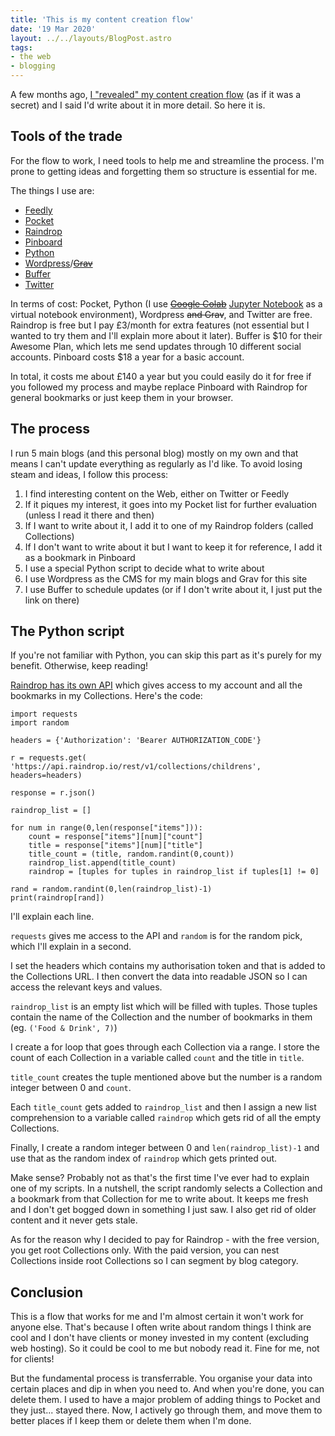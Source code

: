 ```yaml
---
title: 'This is my content creation flow'
date: '19 Mar 2020'
layout: ../../layouts/BlogPost.astro
tags:
- the web
- blogging
---
```


A few months ago, [I "revealed" my content creation flow](https://twitter.com/LukeDavisSEO/status/1233102657826566144?s=20) (as if it was a secret) and I said I'd write about it in more detail. So here it is.

## Tools of the trade
For the flow to work, I need tools to help me and streamline the process. I'm prone to getting ideas and forgetting them so structure is essential for me.

The things I use are:

* [Feedly](https://feedly.com/)
* [Pocket](https://getpocket.com/en/)
* [Raindrop](https://raindrop.io/)
* [Pinboard](https://pinboard.in/)
* [Python](https://www.python.org/)
* [Wordpress](https://wordpress.org/)/~~[Grav](https://getgrav.org/)~~
* [Buffer](https://buffer.com/)
* [Twitter](https://twitter.com/)

In terms of cost: Pocket, Python (I use ~~[Google Colab](https://colab.research.google.com/)~~ [Jupyter Notebook](https://jupyter.org/) as a virtual notebook environment), Wordpress ~~and Grav~~, and Twitter are free. Raindrop is free but I pay £3/month for extra features (not essential but I wanted to try them and I'll explain more about it later). Buffer is $10 for their Awesome Plan, which lets me send updates through 10 different social accounts. Pinboard costs $18 a year for a basic account.

In total, it costs me about £140 a year but you could easily do it for free if you followed my process and maybe replace Pinboard with Raindrop for general bookmarks or just keep them in your browser.

## The process
I run 5 main blogs (and this personal blog) mostly on my own and that means I can't update everything as regularly as I'd like. To avoid losing steam and ideas, I follow this process:

1. I find interesting content on the Web, either on Twitter or Feedly
2. If it piques my interest, it goes into my Pocket list for further evaluation (unless I read it there and then)
3. If I want to write about it, I add it to one of my Raindrop folders (called Collections)
4. If I don't want to write about it but I want to keep it for reference, I add it as a bookmark in Pinboard
5. I use a special Python script to decide what to write about
6. I use Wordpress as the CMS for my main blogs and Grav for this site
7. I use Buffer to schedule updates (or if I don't write about it, I just put the link on there)

## The Python script
If you're not familiar with Python, you can skip this part as it's purely for my benefit. Otherwise, keep reading!

[Raindrop has its own API](https://help.raindrop.io/collections/) which gives access to my account and all the bookmarks in my Collections. Here's the code:

~~~
import requests
import random

headers = {'Authorization': 'Bearer AUTHORIZATION_CODE'}

r = requests.get(
'https://api.raindrop.io/rest/v1/collections/childrens', headers=headers)

response = r.json()

raindrop_list = []

for num in range(0,len(response["items"])):
	count = response["items"][num]["count"]
	title = response["items"][num]["title"]
	title_count = (title, random.randint(0,count))
	raindrop_list.append(title_count)
	raindrop = [tuples for tuples in raindrop_list if tuples[1] != 0]

rand = random.randint(0,len(raindrop_list)-1)
print(raindrop[rand])
~~~
I'll explain each line.

`requests` gives me access to the API and `random` is for the random pick, which I'll explain in a second.

I set the headers which contains my authorisation token and that is added to the Collections URL. I then convert the data into readable JSON so I can access the relevant keys and values.

`raindrop_list` is an empty list which will be filled with tuples. Those tuples contain the name of the Collection and the number of bookmarks in them (eg. `('Food & Drink', 7)`)

I create a for loop that goes through each Collection via a range. I store the count of each Collection in a variable called `count` and the title in `title`.

`title_count` creates the tuple mentioned above but the number is a random integer between 0 and `count`.

Each `title_count` gets added to `raindrop_list` and then I assign a new list comprehension to a variable called `raindrop` which gets rid of all the empty Collections.

Finally, I create a random integer between 0 and `len(raindrop_list)-1` and use that as the random index of `raindrop` which gets printed out.

Make sense? Probably not as that's the first time I've ever had to explain one of my scripts. In a nutshell, the script randomly selects a Collection and a bookmark from that Collection for me to write about. It keeps me fresh and I don't get bogged down in something I just saw. I also get rid of older content and it never gets stale.

As for the reason why I decided to pay for Raindrop - with the free version, you get root Collections only. With the paid version, you can nest Collections inside root Collections so I can segment by blog category.

## Conclusion
This is a flow that works for me and I'm almost certain it won't work for anyone else. That's because I often write about random things I think are cool and I don't have clients or money invested in my content (excluding web hosting). So it could be cool to me but nobody read it. Fine for me, not for clients!

But the fundamental process is transferrable. You organise your data into certain places and dip in when you need to. And when you're done, you can delete them. I used to have a major problem of adding things to Pocket and they just... stayed there. Now, I actively go through them, and move them to better places if I keep them or delete them when I'm done.
